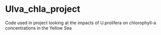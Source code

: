 # Ulva_chla_project
Code used in project looking at the impacts of U.prolifera on chlorophyll-a concentrations in the Yellow Sea
